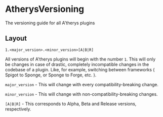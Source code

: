 # AtherysVersioning
The versioning guide for all A'therys plugins

## Layout
`1.<major_version>.<minor_version>[A|B|R]`

All versions of A'therys plugins will begin with the number `1`. This will only be changes in case of drastic, completely incompatible changes in the codebase of a plugin. Like, for example, switching between frameworks ( Spigot to Sponge, or Sponge to Forge, etc. ).

`major_version` - This will change with every compatibility-breaking change.

`minor_version` - This will change with non-compatibility-breaking changes.

`[A|B|R]` - This corresponds to Alpha, Beta and Release versions, respectively.
